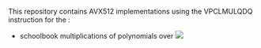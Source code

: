 This repository contains AVX512 implementations using the VPCLMULQDQ instruction for the :
* schoolbook multiplications of polynomials over <img src="https://render.githubusercontent.com/render/math?=\mathbb F_{2}[X]/(X^n-1)">
